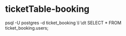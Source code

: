 # ticketTable-booking

psql -U postgres -d ticket_booking
\l
\dt
SELECT * FROM ticket_booking.users;
